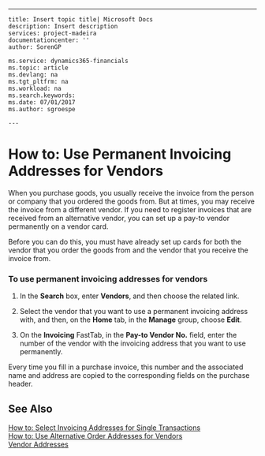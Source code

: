 ---
    title: Insert topic title| Microsoft Docs
    description: Insert description
    services: project-madeira
    documentationcenter: ''
    author: SorenGP

    ms.service: dynamics365-financials
    ms.topic: article
    ms.devlang: na
    ms.tgt_pltfrm: na
    ms.workload: na
    ms.search.keywords:
    ms.date: 07/01/2017
    ms.author: sgroespe

    ---
# How to: Use Permanent Invoicing Addresses for Vendors
When you purchase goods, you usually receive the invoice from the person or company that you ordered the goods from. But at times, you may receive the invoice from a different vendor. If you need to register invoices that are received from an alternative vendor, you can set up a pay-to vendor permanently on a vendor card.  
  
 Before you can do this, you must have already set up cards for both the vendor that you order the goods from and the vendor that you receive the invoice from.  
  
### To use permanent invoicing addresses for vendors  
  
1.  In the **Search** box, enter **Vendors**, and then choose the related link.  
  
2.  Select the vendor that you want to use a permanent invoicing address with, and then, on the **Home** tab, in the **Manage** group, choose **Edit**.  
  
3.  On the **Invoicing** FastTab, in the **Pay-to Vendor No.** field, enter the number of the vendor with the invoicing address that you want to use permanently.  
  
 Every time you fill in a purchase invoice, this number and the associated name and address are copied to the corresponding fields on the purchase header.  
  
## See Also  
 [How to: Select Invoicing Addresses for Single Transactions](../Finance/how-to-select-invoicing-addresses-for-single-transactions.md)   
 [How to: Use Alternative Order Addresses for Vendors](../Purchasing/how-to-use-alternative-order-addresses-for-vendors.md)   
 [Vendor Addresses](../Purchasing/vendor-addresses.md)